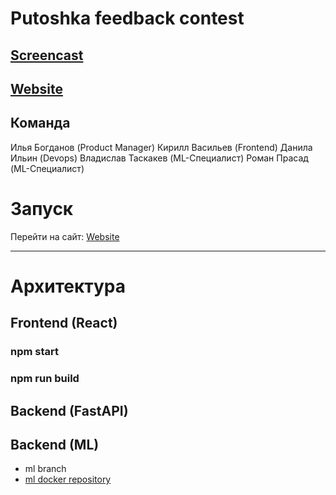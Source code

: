 # Putoshka feedback contest

## [Screencast](https://drive.google.com/file/d/1P_IZSANU_QLd1rDwPzjv92g9JvX9317Q/view?usp=sharing)
## [Website](https://feedback-geekbrains-hack.vercel.app/)

## Команда
  
  Илья Богданов (Product Manager)
  Кирилл Васильев (Frontend)
  Данила Ильин (Devops)
  Владислав Таскакев (ML-Специалист)
  Роман Прасад (ML-Специалист)
  

# Запуск
  Перейти на сайт: [Website](https://feedback-geekbrains-hack.vercel.app/)

---

# Архитектура
## Frontend (React)
### npm start

### npm run build

## Backend (FastAPI)

## Backend (ML)
- ml branch 
- [ml docker repository](https://hub.docker.com/r/rtccreator/nn_v1)
